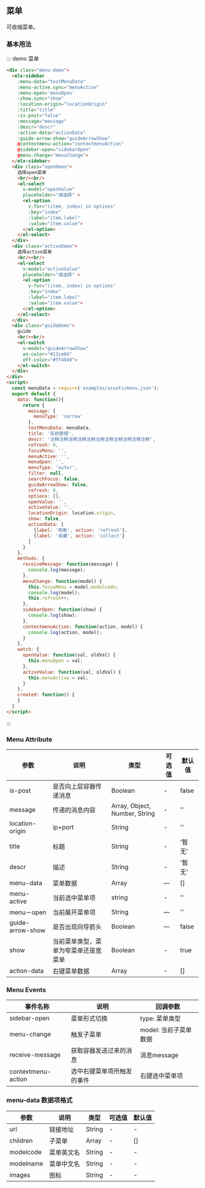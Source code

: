 ## 菜单

可收缩菜单。

### 基本用法


::: demo 菜单
```html
<div class="menu-demo">
  <elx-sidebar
    :menu-data="testMenuData"
    :menu-active.sync="menuActive"
    :menu-open='menuOpen'
    :show.sync="show"
    :location-origin="locationOrigin"
    :title="title"
    :is-post="false"
    :message="message"
    :descr="descr"
    :action-data="actionData"
    :guide-arrow-show="guideArrowShow"
    @contextmenu-action="contextmenuAction"
    @sidebar-open="sidebarOpen"
    @menu-change="menuChange">
  </elx-sidebar>
  <div class="openDemo">
    选择open菜单
    <br/><br/>
    <el-select
      v-model="openValue"
      placeholder="请选择" >
      <el-option
        v-for="(item, index) in options"
        :key="index"
        :label="item.label"
        :value="item.value">
      </el-option>
    </el-select>
  </div>
  <div class="activeDemo">
    选择active菜单
    <br/><br/>
    <el-select
      v-model="activeValue"
      placeholder="请选择" >
      <el-option
        v-for="(item, index) in options"
        :key="index"
        :label="item.label"
        :value="item.value">
      </el-option>
    </el-select>
  </div>
  <div class="guideDemo">
    guide
    <br/><br/>
    <el-switch
      v-model="guideArrowShow"
      on-color="#13ce66"
      off-color="#ff4949">
    </el-switch>
  </div>
</div>
<script>
  const menuData = require('examples/assets/menu.json');
  export default {
    data: function(){
      return {
        message: {
          menuType: 'narrow'
        },
        testMenuData: menuData,
        title: '系统管理',
        descr: '注释注释注释注释注释注释注释注释注释注释注释',
        refresh: 0,
        focusMenu: '',
        menuActive: '',
        menuOpen: '',
        menuType: 'outer',
        filter: null,
        searchFocus: false,
        guideArrowShow: false,
        refresh: 0,
        options: [],
        openValue: '',
        activeValue: '',
        locationOrigin: location.origin,
        show: false,
        actionData: [
          {label: '刷新', action: 'refresh'},
          {label: '收藏', action: 'collect'}
        ]
      }
    },
    methods: {
      receiveMessage: function(message) {
        console.log(message);
      },
      menuChange: function(model) {
        this.focusMenu = model.modelcode;
        console.log(model);
        this.refresh++;
      },
      sidebarOpen: function(show) {
        console.log(show);
      },
      contextmenuAction: function(action, model) {
        console.log(action, model);
      }
    },
    watch: {
      openValue: function(val, oldVal) {
        this.menuOpen = val;
      },
      activeValue: function(val, oldVal) {
        this.menuActive = val;
      }
    },
    created: function() {
    }
  }
</script>

```
:::


### Menu Attribute
| 参数      | 说明    | 类型      | 可选值       | 默认值   |
|---------- |-------- |---------- |-------------  |-------- |
| is-post | 是否向上层容器传递消息 | Boolean | - | false |
| message | 传递的消息内容 | Array, Object, Number, String | - | '' |
| location-origin | ip+port | String | - | '' |
| title | 标题 | String | - | '暂无' |
| descr | 描述 | String | - | '暂无' |
| menu-data | 菜单数据 | Array | — | [] |
| menu-active | 当前选中菜单项 | string | - | '' |
| menu－open | 当前展开菜单项 | String | — | '' |
| guide-arrow-show | 是否出现向导箭头 | Boolean | — | false |
| show | 当前菜单类型，菜单为窄菜单还是宽菜单 | Boolean | - | true |
| action-data | 右键菜单数据 | Array | - | [] |

### Menu Events
| 事件名称      | 说明    | 回调参数      |
|---------- |-------- |---------- |
| sidebar-open | 菜单形式切换 | type: 菜单类型 |
| menu-change | 触发子菜单 | model: 当前子菜单数据 |
| receive-message | 获取容器发送过来的消息 | 消息message |
| contextmenu-action | 选中右键菜单项所触发的事件 | 右键选中菜单项 |

### menu-data 数据项格式
| 参数      | 说明    | 类型      | 可选值       | 默认值   |
|---------- |-------- |---------- |-------------  |-------- |
| url | 链接地址 | String | - | - |
| children | 子菜单 | Array | - | [] |
| modelcode | 菜单英文名 | String | - | - |
| modelname | 菜单中文名 | String | - | - |
| images | 图标 | String | - | - |
